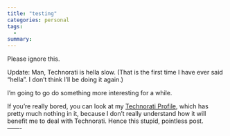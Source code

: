 ```yaml
---
title: "testing"
categories: personal
tags:
  -
summary: 
---
```

<p>Please ignore this.</p>

<p>Update: Man, Technorati is hella slow.  (That is the first time I have ever said &#8220;hella&#8221;.  I don&#8217;t think I&#8217;ll be doing it again.)</p>

<p>I&#8217;m going to go do something more interesting for a while.</p>

<p>If you&#8217;re really bored, you can look at my <a href="http://technorati.com/claim/af6f8nvfuq">Technorati Profile</a>, which has pretty much nothing in it, because I don&#8217;t really understand how it will benefit me to deal with Technorati.  Hence this stupid, pointless post.<br />
&#8212;&#8212;-</p>
